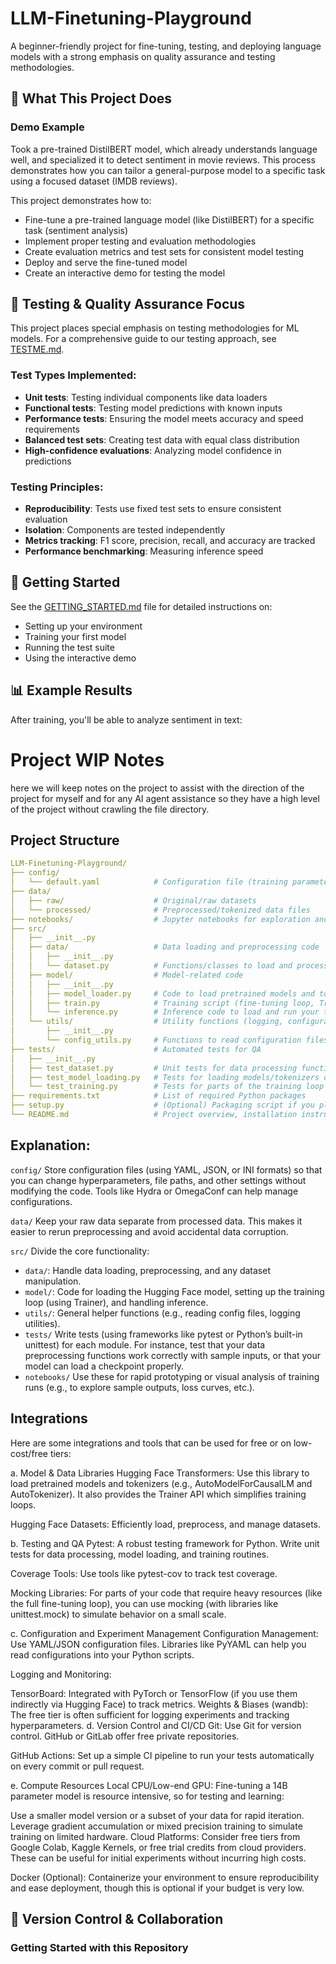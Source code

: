 # LLM-Finetuning-Playground

A beginner-friendly project for fine-tuning, testing, and deploying language models with a strong emphasis on quality assurance and testing methodologies.

## 🎯 What This Project Does

### Demo Example

Took a pre-trained DistilBERT model, which already understands language well, and specialized it to detect sentiment in movie reviews. This process demonstrates how you can tailor a general-purpose model to a specific task using a focused dataset (IMDB reviews).

This project demonstrates how to:

- Fine-tune a pre-trained language model (like DistilBERT) for a specific task (sentiment analysis)
- Implement proper testing and evaluation methodologies 
- Create evaluation metrics and test sets for consistent model testing
- Deploy and serve the fine-tuned model
- Create an interactive demo for testing the model

## 🧪 Testing & Quality Assurance Focus

This project places special emphasis on testing methodologies for ML models. For a comprehensive guide to our testing approach, see [TESTME.md](TESTME.md).

### Test Types Implemented:

- **Unit tests**: Testing individual components like data loaders
- **Functional tests**: Testing model predictions with known inputs
- **Performance tests**: Ensuring the model meets accuracy and speed requirements
- **Balanced test sets**: Creating test data with equal class distribution
- **High-confidence evaluations**: Analyzing model confidence in predictions

### Testing Principles:

- **Reproducibility**: Tests use fixed test sets to ensure consistent evaluation
- **Isolation**: Components are tested independently
- **Metrics tracking**: F1 score, precision, recall, and accuracy are tracked
- **Performance benchmarking**: Measuring inference speed

## 🚀 Getting Started

See the [GETTING_STARTED.md](GETTING_STARTED.md) file for detailed instructions on:
- Setting up your environment
- Training your first model
- Running the test suite
- Using the interactive demo

## 📊 Example Results

After training, you'll be able to analyze sentiment in text:

# Project WIP Notes
here we will keep notes on the project to assist with the direction of the project for myself and for any AI agent assistance so they have a high level of the project without crawling the file directory.

## Project Structure

```yaml
LLM-Finetuning-Playground/
├── config/
│   └── default.yaml            # Configuration file (training parameters, paths, etc.)
├── data/
│   ├── raw/                    # Original/raw datasets
│   └── processed/              # Preprocessed/tokenized data files
├── notebooks/                  # Jupyter notebooks for exploration and quick experiments
├── src/
│   ├── __init__.py
│   ├── data/                   # Data loading and preprocessing code
│   │   ├── __init__.py
│   │   └── dataset.py          # Functions/classes to load and process your dataset
│   ├── model/                  # Model-related code
│   │   ├── __init__.py
│   │   ├── model_loader.py     # Code to load pretrained models and tokenizers
│   │   ├── train.py            # Training script (fine-tuning loop, Trainer setup, etc.)
│   │   └── inference.py        # Inference code to load and run your fine-tuned model
│   └── utils/                  # Utility functions (logging, configuration parsing, etc.)
│       ├── __init__.py
│       └── config_utils.py     # Functions to read configuration files (e.g., YAML parser)
├── tests/                      # Automated tests for QA
│   ├── __init__.py
│   ├── test_dataset.py         # Unit tests for data processing functions
│   ├── test_model_loading.py   # Tests for loading models/tokenizers correctly
│   └── test_training.py        # Tests for parts of the training loop (e.g., with dummy data)
├── requirements.txt            # List of required Python packages
├── setup.py                    # (Optional) Packaging script if you plan to distribute your code
└── README.md                   # Project overview, installation instructions, etc.
```

## Explanation:

`config/`
Store configuration files (using YAML, JSON, or INI formats) so that you can change hyperparameters, file paths, and other settings without modifying the code. Tools like Hydra or OmegaConf can help manage configurations.

`data/`
Keep your raw data separate from processed data. This makes it easier to rerun preprocessing and avoid accidental data corruption.

`src/`
Divide the core functionality:

- `data/`: Handle data loading, preprocessing, and any dataset manipulation.
- `model/`: Code for loading the Hugging Face model, setting up the training loop (using Trainer), and handling inference.
- `utils/`: General helper functions (e.g., reading config files, logging utilities).
- `tests/`
Write tests (using frameworks like pytest or Python’s built-in unittest) for each module. For instance, test that your data preprocessing functions work correctly with sample inputs, or that your model can load a checkpoint properly.
- `notebooks/`
Use these for rapid prototyping or visual analysis of training runs (e.g., to explore sample outputs, loss curves, etc.).

## Integrations
Here are some integrations and tools that can be used for free or on low-cost/free tiers:

a. Model & Data Libraries
Hugging Face Transformers:
Use this library to load pretrained models and tokenizers (e.g., AutoModelForCausalLM and AutoTokenizer). It also provides the Trainer API which simplifies training loops.

Hugging Face Datasets:
Efficiently load, preprocess, and manage datasets.

b. Testing and QA
Pytest:
A robust testing framework for Python. Write unit tests for data processing, model loading, and training routines.

Coverage Tools:
Use tools like pytest-cov to track test coverage.

Mocking Libraries:
For parts of your code that require heavy resources (like the full fine-tuning loop), you can use mocking (with libraries like unittest.mock) to simulate behavior on a small scale.

c. Configuration and Experiment Management
Configuration Management:
Use YAML/JSON configuration files. Libraries like PyYAML can help you read configurations into your Python scripts.

Logging and Monitoring:

TensorBoard: Integrated with PyTorch or TensorFlow (if you use them indirectly via Hugging Face) to track metrics.
Weights & Biases (wandb): The free tier is often sufficient for logging experiments and tracking hyperparameters.
d. Version Control and CI/CD
Git:
Use Git for version control. GitHub or GitLab offer free private repositories.

GitHub Actions:
Set up a simple CI pipeline to run your tests automatically on every commit or pull request.

e. Compute Resources
Local CPU/Low-end GPU:
Fine-tuning a 14B parameter model is resource intensive, so for testing and learning:

Use a smaller model version or a subset of your data for rapid iteration.
Leverage gradient accumulation or mixed precision training to simulate training on limited hardware.
Cloud Platforms:
Consider free tiers from Google Colab, Kaggle Kernels, or free trial credits from cloud providers. These can be useful for initial experiments without incurring high costs.

Docker (Optional):
Containerize your environment to ensure reproducibility and ease deployment, though this is optional if your budget is very low.

## 🔄 Version Control & Collaboration

### Getting Started with this Repository

